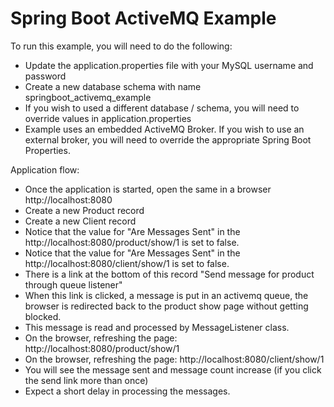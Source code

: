 # Spring Boot ActiveMQ Example

To run this example, you will need to do the following:

* Update the application.properties file with your MySQL username and password
* Create a new database schema with name springboot_activemq_example
* If you wish to used a different database / schema, you will need to override values in application.properties
* Example uses an embedded ActiveMQ Broker. If you wish to use an external broker, you will need to override the appropriate Spring Boot Properties.

Application flow:

* Once the application is started, open the same in a browser http://localhost:8080
* Create a new Product record
* Create a new Client record
* Notice that the value for "Are Messages Sent" in the http://localhost:8080/product/show/1 is set to false.
* Notice that the value for "Are Messages Sent" in the http://localhost:8080/client/show/1 is set to false.
* There is a link at the bottom of this record "Send message for product through queue listener"
* When this link is clicked, a message is put in an activemq queue, the browser is redirected back to the product show page without getting blocked.
* This message is read and processed by MessageListener class.
* On the browser, refreshing the page: http://localhost:8080/product/show/1
* On the browser, refreshing the page: http://localhost:8080/client/show/1
* You will see the message sent and message count increase (if you click the send link more than once)
* Expect a short delay in processing the messages.
